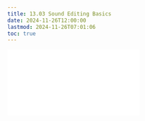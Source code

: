 ```yaml
---
title: 13.03 Sound Editing Basics
date: 2024-11-26T12:00:00
lastmod: 2024-11-26T07:01:06
toc: true
---
```


![Link to included file content](../../../../sound/sound-editing-basics.md)

